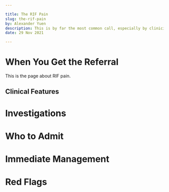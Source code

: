 ```yaml
---

title: The RIF Pain
slug: the-rif-pain
by: Alexander Yuen
description: This is by far the most common call, especially by clinicians who find an acute abdomen and are too lazy to work it up.
date: 29 Nov 2021

---
```


# When You Get the Referral
This is the page about RIF pain.

## Clinical Features

# Investigations

# Who to Admit

# Immediate Management

# Red Flags
